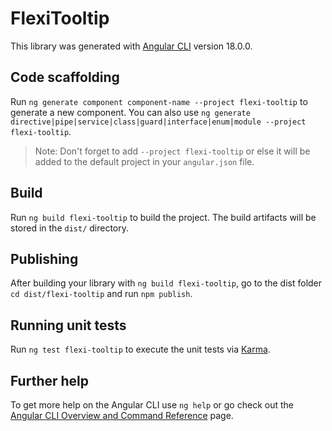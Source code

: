 # FlexiTooltip

This library was generated with [Angular CLI](https://github.com/angular/angular-cli) version 18.0.0.

## Code scaffolding

Run `ng generate component component-name --project flexi-tooltip` to generate a new component. You can also use `ng generate directive|pipe|service|class|guard|interface|enum|module --project flexi-tooltip`.
> Note: Don't forget to add `--project flexi-tooltip` or else it will be added to the default project in your `angular.json` file. 

## Build

Run `ng build flexi-tooltip` to build the project. The build artifacts will be stored in the `dist/` directory.

## Publishing

After building your library with `ng build flexi-tooltip`, go to the dist folder `cd dist/flexi-tooltip` and run `npm publish`.

## Running unit tests

Run `ng test flexi-tooltip` to execute the unit tests via [Karma](https://karma-runner.github.io).

## Further help

To get more help on the Angular CLI use `ng help` or go check out the [Angular CLI Overview and Command Reference](https://angular.dev/tools/cli) page.
